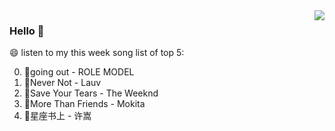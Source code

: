 <img align="right"  src="https://github-readme-stats.vercel.app/api/top-langs/?username=sohyunQVQ" />

### Hello 👋

😄 listen to my this week song list of top 5:

0. 🌈going out - ROLE MODEL
1. 🌈Never Not - Lauv
2. 🌈Save Your Tears - The Weeknd
3. 🌈More Than Friends - Mokita
4. 🌈星座书上 - 许嵩

